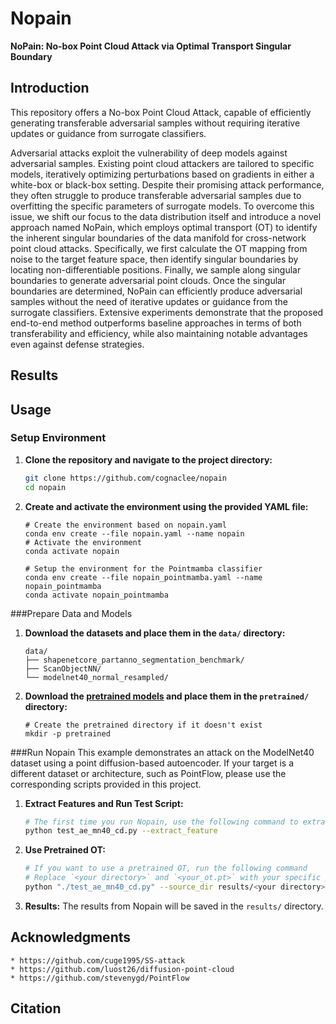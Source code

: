 # Nopain
**NoPain: No-box Point Cloud Attack via Optimal Transport Singular Boundary**


## Introduction
This repository offers a No-box Point Cloud Attack, capable of efficiently generating transferable adversarial samples without requiring iterative updates or guidance from surrogate classifiers.

Adversarial attacks exploit the vulnerability of deep models against adversarial samples. Existing point cloud attackers are tailored to specific models, iteratively optimizing perturbations based on gradients in either a white-box or black-box setting. Despite their promising attack performance, they often struggle to produce transferable adversarial samples due to overfitting the specific parameters of surrogate models. To overcome this issue, we shift our focus to the data distribution itself and introduce a novel approach named NoPain, which employs optimal transport (OT) to identify the inherent singular boundaries of the data manifold for cross-network point cloud attacks. Specifically, we first calculate the OT mapping from noise to the target feature space, then identify singular boundaries by locating non-differentiable positions. Finally, we sample along singular boundaries to generate adversarial point clouds. Once the singular boundaries are determined, NoPain can efficiently produce adversarial samples without the need of iterative updates or guidance from the surrogate classifiers. Extensive experiments demonstrate that the proposed end-to-end method outperforms baseline approaches in terms of both transferability and efficiency, while also maintaining notable advantages even against defense strategies.

## Results


## Usage

### Setup Environment


1. **Clone the repository and navigate to the project directory:**

   ```bash
   git clone https://github.com/cognaclee/nopain
   cd nopain
   ```
2. **Create and activate the environment using the provided YAML file:**
	```
	# Create the environment based on nopain.yaml
	conda env create --file nopain.yaml --name nopain
	# Activate the environment
	conda activate nopain

	# Setup the environment for the Pointmamba classifier
	conda env create --file nopain_pointmamba.yaml --name nopain_pointmamba
	conda activate nopain_pointmamba
	```

###Prepare Data and Models

1. **Download the datasets and place them in the `data/` directory:**

	```
	data/
	├── shapenetcore_partanno_segmentation_benchmark/
	├── ScanObjectNN/
	└── modelnet40_normal_resampled/
	```
2. **Download the [pretrained models](https://drive.google.com/drive/folders/1K0i1Q-77maDBT03fSGRQzHXA1bvgNSD5?usp=drive_link) and place them in the `pretrained/` directory:**
	```
	# Create the pretrained directory if it doesn't exist
	mkdir -p pretrained
	```

###Run Nopain
This example demonstrates an attack on the ModelNet40 dataset using a point diffusion-based autoencoder. If your target is a different dataset or architecture, such as PointFlow, please use the corresponding scripts provided in this project.
1. **Extract Features and Run Test Script:**
	```bash
	# The first time you run Nopain, use the following command to extract features
	python test_ae_mn40_cd.py --extract_feature
	```
2. **Use Pretrained OT:**
	```bash
	# If you want to use a pretrained OT, run the following command
	# Replace `<your directory>` and `<your_ot.pt>` with your specific paths
	python "./test_ae_mn40_cd.py" --source_dir results/<your directory>/ --h_name 			results/<yourdirectory>/ot/<your_ot.pt>
	```
3. **Results:**
The results from Nopain will be saved in the `results/` directory.
## Acknowledgments
```
* https://github.com/cuge1995/SS-attack
* https://github.com/luost26/diffusion-point-cloud
* https://github.com/stevenygd/PointFlow
```


## Citation

```

```
